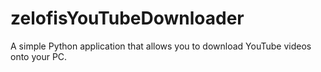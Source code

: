 # zelofisYouTubeDownloader
A simple Python application that allows you to download YouTube videos onto your PC.
